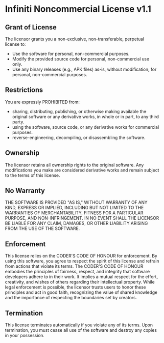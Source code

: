 # Infiniti Noncommercial License v1.1

## Grant of License
The licensor grants you a non-exclusive, non-transferable, perpetual license to:
- Use the software for personal, non-commercial purposes.
- Modify the provided source code for personal, non-commercial use only.
- Use any binary releases (e.g., APK files) as-is, without modification, for personal, non-commercial purposes.

## Restrictions
You are expressly PROHIBITED from:
- sharing, distributing, publishing, or otherwise making available the original software or any derivative works, in whole or in part, to any third party.
- using the software, source code, or any derivative works for commercial purposes.
- reverse-engineering, decompiling, or disassembling the software.

## Ownership
The licensor retains all ownership rights to the original software. Any modifications you make are considered derivative works and remain subject to the terms of this license.

## No Warranty
THE SOFTWARE IS PROVIDED "AS IS," WITHOUT WARRANTY OF ANY KIND, EXPRESS OR IMPLIED, INCLUDING BUT NOT LIMITED TO THE WARRANTIES OF MERCHANTABILITY, FITNESS FOR A PARTICULAR PURPOSE, AND NON-INFRINGEMENT. IN NO EVENT SHALL THE LICENSOR BE LIABLE FOR ANY CLAIM, DAMAGES, OR OTHER LIABILITY ARISING FROM THE USE OF THE SOFTWARE.

## Enforcement
This license relies on the CODER'S CODE OF HONOUR for enforcement. By using this software, you agree to respect the spirit of this license and refrain from actions that violate its terms. The CODER'S CODE OF HONOUR embodies the principles of fairness, respect, and integrity that software developers adhere to in their work. It implies a mutual respect for the effort, creativity, and wishes of others regarding their intellectual property. While legal enforcement is possible, the licensor trusts users to honor these principles and act in good faith, recognizing the value of shared knowledge and the importance of respecting the boundaries set by creators.

## Termination
This license terminates automatically if you violate any of its terms. Upon termination, you must cease all use of the software and destroy any copies in your possession.
